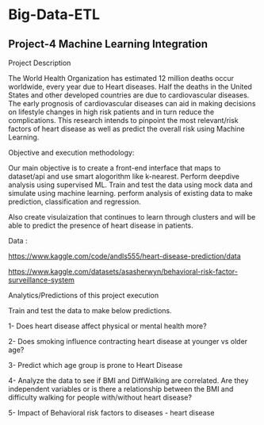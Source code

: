 # Big-Data-ETL
 
 
 ## Project-4 Machine Learning Integration
 
 Project Description

The World Health Organization has estimated 12 million deaths occur worldwide, every year due to Heart diseases. Half the deaths in the United States and other developed countries are due to cardiovascular diseases. The early prognosis of cardiovascular diseases can aid in making decisions on lifestyle changes in high risk patients and in turn reduce the complications. This research intends to pinpoint the most relevant/risk factors of heart disease as well as predict the overall risk using Machine Learning.

Objective and execution methodology:

Our main objective is to create a front-end interface that maps to dataset/api and use smart alogorithm like k-nearest. Perform deepdive analysis using supervised ML. Train and test the data using mock data and simulate using machine learning. perform analysis of existing data to make prediction, classification and regression. 

Also create visulaization that continues to learn through clusters and will be able to predict the presence of heart disease in patients. 


Data : 

https://www.kaggle.com/code/andls555/heart-disease-prediction/data

https://www.kaggle.com/datasets/asasherwyn/behavioral-risk-factor-surveillance-system


Analytics/Predictions of this project execution

 Train and test the data to make below predictions.

1- Does heart disease affect physical or mental health more?

2- Does smoking influence contracting heart disease at younger vs older age?

3- Predict which age group is prone to Heart Disease

4- Analyze the data to see if BMI and DiffWalking are correlated. Are they independent variables or is there a relationship between the BMI and difficulty walking for people with/without heart disease?

5- Impact of Behavioral risk factors to diseases - heart disease





